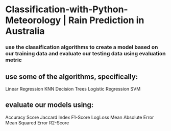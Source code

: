 # Classification-with-Python-Meteorology | Rain Prediction in Australia

### use the classification algorithms to create a model based on our training data and evaluate our testing data using evaluation metric

## use some of the algorithms, specifically:

Linear Regression
KNN
Decision Trees
Logistic Regression
SVM

## evaluate our models using:

Accuracy Score
Jaccard Index
F1-Score
LogLoss
Mean Absolute Error
Mean Squared Error
R2-Score
